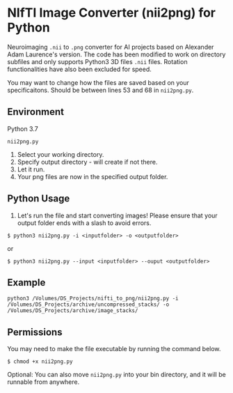 # NIfTI Image Converter (nii2png) for Python
Neuroimaging `.nii` to `.png` converter for AI projects based on Alexander Adam Laurence's version. 
The code has been modified to work on directory subfiles and only supports Python3 3D files `.nii` files. Rotation functionalities have also been excluded for speed. 

You may want to change how the files are saved based on your specificaitons. Should be between lines 53 and 68 in `nii2png.py`. 

## Environment
Python 3.7 

```
nii2png.py
```

1. Select your working directory.
2. Specify output directory - will create if not there. 
3. Let it run.
4. Your png files are now in the specified output folder.

## Python Usage

1. Let's run the file and start converting images! Please ensure that your output folder ends with a slash to avoid errors.

```
$ python3 nii2png.py -i <inputfolder> -o <outputfolder>
```

or

```
$ python3 nii2png.py --input <inputfolder> --ouput <outputfolder>
```

## Example

```
python3 /Volumes/DS_Projects/nifti_to_png/nii2png.py -i /Volumes/DS_Projects/archive/uncompressed_stacks/ -o /Volumes/DS_Projects/archive/image_stacks/
```
## Permissions

You may need to make the file executable by running the command below. 

```
$ chmod +x nii2png.py
```

Optional: You can also move `nii2png.py` into your bin directory, and it will be runnable from anywhere.

